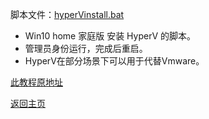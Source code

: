 脚本文件：[hyperVinstall.bat](https://github.com/boduoyejieyi666/whonolikeboduoyejieyi/releases/tag/v2022.01.22-hyperVinstall)       

* Win10 home 家庭版 安装 HyperV 的脚本。       
* 管理员身份运行，完成后重启。       
* HyperV在部分场景下可以用于代替Vmware。            

[此教程原地址](https://weibo.com/2194035935/KxNwkmn2E)            

[返回主页](https://boduoyejieyi666.github.io/whonolikeboduoyejieyi/)          
